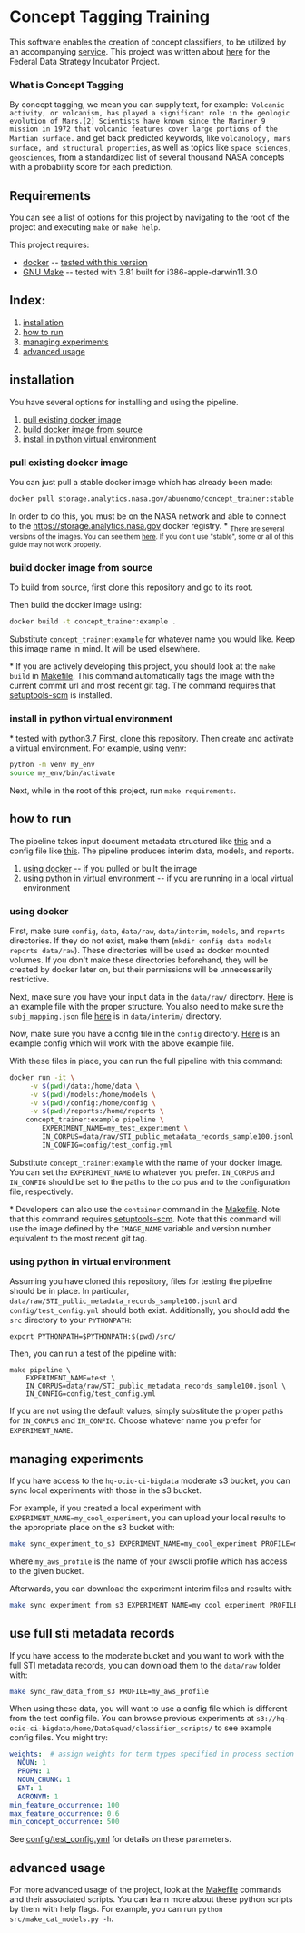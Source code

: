 # Concept Tagging Training

This software enables the creation of concept classifiers, to be utilized by an 
accompanying [service](https://github.com/nasa/concept-tagging-api). This project was written about [here](https://strategy.data.gov/proof-points/2019/05/28/improving-data-access-and-data-management-artificial-intelligence-generated-metadata-tags-at-nasa/) for the Federal Data Strategy Incubator Project.

### What is Concept Tagging
By concept tagging, we mean you can supply text, for example:` Volcanic activity, or volcanism, has played a significant role in the geologic evolution of Mars.[2] Scientists have known since the Mariner 9 mission in 1972 that volcanic features cover large portions of the Martian surface.` and get back predicted keywords, like `volcanology, mars surface, and structural properties`, as well as topics like `space sciences, geosciences`, from a standardized list of several thousand NASA concepts with a probability score for each prediction.

## Requirements

You can see a list of options for this project by navigating to the root of the project and executing `make` or `make help`.

This project requires:
* [docker](https://docs.docker.com/install/) -- [tested with this version](docker-versions.txt)
* [GNU Make](https://www.gnu.org/software/make/) -- tested with 3.81 built for i386-apple-darwin11.3.0

## Index:
1. [installation](#installation)
2. [how to run](#how-to-run)
3. [managing experiments](#managing-experiments)
4. [advanced usage](#advanced-usage)

## installation
You have several options for installing and using the pipeline. 
1) [pull existing docker image](#pull-existing-docker-image)
2) [build docker image from source](#build-docker-image-from-source)
3) [install in python virtual environment](#install-in-python-virtual-environment)
 
### pull existing docker image
You can just pull a stable docker image which has already been made:
```bash
docker pull storage.analytics.nasa.gov/abuonomo/concept_trainer:stable
```
In order to do this, you must be on the NASA network and able to connect to the <https://storage.analytics.nasa.gov> docker registry.
\* <sub> There are several versions of the images. You can see them [here](https://storage.analytics.nasa.gov/repository/abuonomo/rat_trainer). 
If you don't use "stable", some or all of this guide may not work properly. </sub>


### build docker image from source
To build from source, first clone this repository and go to its root.

Then build the docker image using:
```bash
docker build -t concept_trainer:example .
```
Substitute `concept_trainer:example` for whatever name you would like. Keep this image name in mind. It will be used elsewhere. 

\* If you are actively developing this project, you should look at the `make build` in [Makefile](Makefile). This command automatically tags the image with the current commit url and most recent git tag. The command requires that [setuptools-scm](https://pypi.org/project/setuptools-scm/) is installed.

### install in python virtual environment
\* tested with python3.7
First, clone this repository. 
Then create and activate a virtual environment. For example, using [venv](https://docs.python.org/3/library/venv.html):
```bash
python -m venv my_env
source my_env/bin/activate
```
Next, while in the root of this project, run `make requirements`.


## how to run
The pipeline takes input document metadata structured like [this](data/raw/STI_public_metadata_records_sample100.jsonl) and a config file like [this](config/test_config.yml). The pipeline produces interim data, models, and reports.

1. [using docker](#using-docker) -- if you pulled or built the image
2. [using python in virtual environment](#using-python-in-virtual-environment) -- if you are running in a local virtual environment

### using docker
First, make sure `config`, `data`, `data/raw`, `data/interim`, `models`, and `reports` directories. If they do not exist, make them (`mkdir config data models reports data/raw`). These directories will be used as docker mounted volumes. If you don't make these directories beforehand, they will be created by docker later on, but their permissions will be unnecessarily restrictive.  

Next, make sure you have your input data in the `data/raw/` directory. [Here](data/raw/STI_public_metadata_records_sample100.jsonl) is an example file with the proper structure. You also need to make sure the `subj_mapping.json` file [here](data/interim/subj_mapping.json) is in `data/interim/` directory.

Now, make sure you have a config file in the `config` directory. [Here](config/test_config.yml) is an example config which will work with the above example file.

With these files in place, you can run the full pipeline with this command:
```bash
docker run -it \
     -v $(pwd)/data:/home/data \
     -v $(pwd)/models:/home/models \
     -v $(pwd)/config:/home/config \
     -v $(pwd)/reports:/home/reports \
    concept_trainer:example pipeline \
        EXPERIMENT_NAME=my_test_experiment \
        IN_CORPUS=data/raw/STI_public_metadata_records_sample100.jsonl \
        IN_CONFIG=config/test_config.yml
```
Substitute `concept_trainer:example` with the name of your docker image.
You can set the `EXPERIMENT_NAME` to whatever you prefer.
`IN_CORPUS` and `IN_CONFIG` should be set to the paths to the corpus and to the configuration file, respectively.

\* Developers can also use the `container` command in the [Makefile](Makefile). Note that this command requires [setuptools-scm](https://pypi.org/project/setuptools-scm/). Note that this command will use the image defined by the `IMAGE_NAME` variable and version number equivalent to the most recent git tag. 


### using python in virtual environment

Assuming you have cloned this repository, files for testing the pipeline should be in place. In particular, `data/raw/STI_public_metadata_records_sample100.jsonl` and `config/test_config.yml` should both exist. Additionally, you should add the `src` directory to your `PYTHONPATH`:
```
export PYTHONPATH=$PYTHONPATH:$(pwd)/src/
``` 

Then, you can run a test of the pipeline with: 
```
make pipeline \
    EXPERIMENT_NAME=test \
    IN_CORPUS=data/raw/STI_public_metadata_records_sample100.jsonl \
    IN_CONFIG=config/test_config.yml
```
If you are not using the default values, simply substitute the proper paths for `IN_CORPUS` and `IN_CONFIG`. Choose whatever name you prefer for `EXPERIMENT_NAME`.

## managing experiments

If you have access to the `hq-ocio-ci-bigdata` moderate s3 bucket, you can sync local experiments with those in the s3 bucket.

For example, if you created a local experiment with `EXPERIMENT_NAME=my_cool_experiment`, you can upload your local results to the appropriate place on the s3 bucket with:
```bash
make sync_experiment_to_s3 EXPERIMENT_NAME=my_cool_experiment PROFILE=my_aws_profile
```
where `my_aws_profile` is the name of your awscli profile which has access to the given bucket.

Afterwards, you can download the experiment interim files and results with:
```bash
make sync_experiment_from_s3 EXPERIMENT_NAME=my_cool_experiment PROFILE=my_aws_profile
```
## use full sti metadata records
If you have access to the moderate bucket and you want to work with the full STI metadata records, you can download them to the `data/raw` folder with:
```bash
make sync_raw_data_from_s3 PROFILE=my_aws_profile
``` 
When using these data, you will want to use a config file which is different from the test config file. You can browse previous experiments at `s3://hq-ocio-ci-bigdata/home/DataSquad/classifier_scripts/` to see example config files. You might try:
```yaml
weights:  # assign weights for term types specified in process section
  NOUN: 1
  PROPN: 1
  NOUN_CHUNK: 1
  ENT: 1
  ACRONYM: 1
min_feature_occurrence: 100
max_feature_occurrence: 0.6
min_concept_occurrence: 500
```
See [config/test_config.yml](config/test_config.yml) for details on these parameters.

## advanced usage
For more advanced usage of the project, look at the [Makefile](Makefile) commands and their associated scripts. You can learn more about these python scripts by them with help flags. For example, you can run `python src/make_cat_models.py -h`. 


